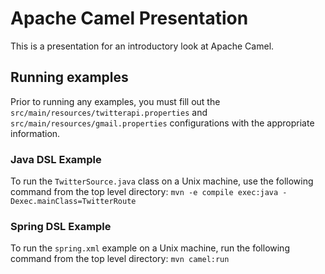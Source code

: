 # Apache Camel Presentation

This is a presentation for an introductory look at Apache Camel.

## Running examples
Prior to running any examples, you must fill out the `src/main/resources/twitterapi.properties` and `src/main/resources/gmail.properties` configurations with the appropriate information.

### Java DSL Example
To run the `TwitterSource.java` class on a Unix machine, use the following command from the top level directory:
`mvn -e compile exec:java -Dexec.mainClass=TwitterRoute`

### Spring DSL Example
To run the `spring.xml` example on a Unix machine, run the following command from the top level directory:
`mvn camel:run`
